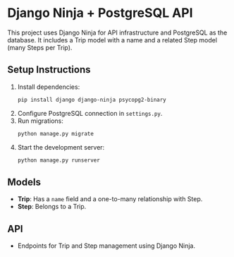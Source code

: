 # Django Ninja + PostgreSQL API

This project uses Django Ninja for API infrastructure and PostgreSQL as the database. It includes a Trip model with a name and a related Step model (many Steps per Trip).

## Setup Instructions

1. Install dependencies:
   ```zsh
   pip install django django-ninja psycopg2-binary
   ```
2. Configure PostgreSQL connection in `settings.py`.
3. Run migrations:
   ```zsh
   python manage.py migrate
   ```
4. Start the development server:
   ```zsh
   python manage.py runserver
   ```

## Models
- **Trip**: Has a `name` field and a one-to-many relationship with Step.
- **Step**: Belongs to a Trip.

## API
- Endpoints for Trip and Step management using Django Ninja.
